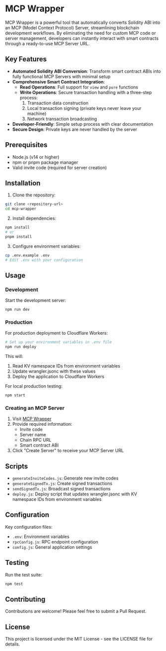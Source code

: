 # MCP Wrapper

MCP Wrapper is a powerful tool that automatically converts Solidity ABI into an MCP (Model Context Protocol) Server, streamlining blockchain development workflows. By eliminating the need for custom MCP code or server management, developers can instantly interact with smart contracts through a ready-to-use MCP Server URL.

## Key Features

- **Automated Solidity ABI Conversion**: Transform smart contract ABIs into fully functional MCP Servers with minimal setup
- **Comprehensive Smart Contract Integration**:
  - **Read Operations**: Full support for `view` and `pure` functions
  - **Write Operations**: Secure transaction handling with a three-step process:
    1. Transaction data construction
    2. Local transaction signing (private keys never leave your machine)
    3. Network transaction broadcasting
- **Developer-Friendly**: Simple setup process with clear documentation
- **Secure Design**: Private keys are never handled by the server

## Prerequisites

- Node.js (v14 or higher)
- npm or pnpm package manager
- Valid invite code (required for server creation)

## Installation

1. Clone the repository:
```bash
git clone <repository-url>
cd mcp-wrapper
```

2. Install dependencies:
```bash
npm install
# or
pnpm install
```

3. Configure environment variables:
```bash
cp .env.example .env
# Edit .env with your configuration
```

## Usage

### Development

Start the development server:
```bash
npm run dev
```

### Production

For production deployment to Cloudflare Workers:
```bash
# Set up your environment variables in .env file
npm run deploy
```

This will:
1. Read KV namespace IDs from environment variables
2. Update wrangler.jsonc with these values
3. Deploy the application to Cloudflare Workers

For local production testing:
```bash
npm start
```

### Creating an MCP Server

1. Visit [MCP Wrapper](https://mcpwrapper.xyz/)
2. Provide required information:
   - Invite code
   - Server name
   - Chain RPC URL
   - Smart contract ABI
3. Click "Create Server" to receive your MCP Server URL

## Scripts

- `generateInviteCodes.js`: Generate new invite codes
- `generateSignedTx.js`: Create signed transactions
- `sendSignedTx.js`: Broadcast signed transactions
- `deploy.js`: Deploy script that updates wrangler.jsonc with KV namespace IDs from environment variables

## Configuration

Key configuration files:
- `.env`: Environment variables
- `rpcConfig.js`: RPC endpoint configuration
- `config.js`: General application settings

## Testing

Run the test suite:
```bash
npm test
```

## Contributing

Contributions are welcome! Please feel free to submit a Pull Request.

## License

This project is licensed under the MIT License - see the LICENSE file for details.